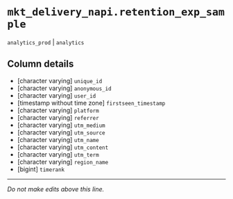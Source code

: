 # `mkt_delivery_napi.retention_exp_sample`
`analytics_prod` | `analytics`

## Column details
* [character varying] `unique_id`
* [character varying] `anonymous_id`
* [character varying] `user_id`
* [timestamp without time zone] `firstseen_timestamp`
* [character varying] `platform`
* [character varying] `referrer`
* [character varying] `utm_medium`
* [character varying] `utm_source`
* [character varying] `utm_name`
* [character varying] `utm_content`
* [character varying] `utm_term`
* [character varying] `region_name`
* [bigint]    `timerank`

-------------------------------------------------------------------------------
*Do not make edits above this line.*
